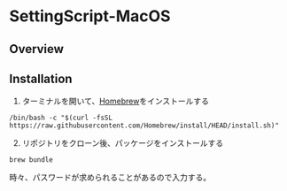 # SettingScript-MacOS

## Overview


## Installation

1. ターミナルを開いて、[Homebrew](https://brew.sh/ja/)をインストールする
```
/bin/bash -c "$(curl -fsSL https://raw.githubusercontent.com/Homebrew/install/HEAD/install.sh)"
```

2. リポジトリをクローン後、パッケージをインストールする
```
brew bundle
```
時々、パスワードが求められることがあるので入力する。
